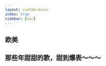 ```yaml
---
layout: custom-music
index: true
sidebar: [toc]
---
```


## 欧美

<meting-js server="netease" type="playlist" id="142902542" listfolded listmaxheight="150px"></meting-js>

## 那些年甜甜的歌，甜到爆表～～～

<meting-js server="netease" type="playlist" id="2339725169" listfolded listmaxheight="150px"></meting-js>
